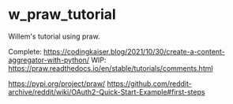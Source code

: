 # w_praw_tutorial
Willem's tutorial using praw.

Complete: https://codingkaiser.blog/2021/10/30/create-a-content-aggregator-with-python/
WIP: https://praw.readthedocs.io/en/stable/tutorials/comments.html

https://pypi.org/project/praw/
https://github.com/reddit-archive/reddit/wiki/OAuth2-Quick-Start-Example#first-steps